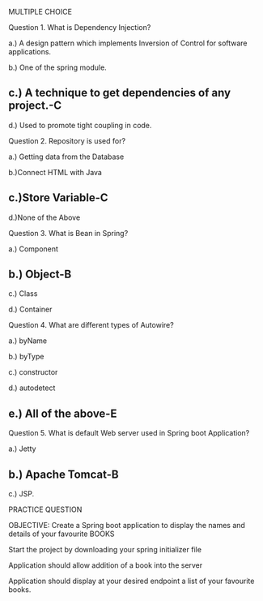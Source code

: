 MULTIPLE CHOICE

Question 1. What is Dependency Injection?

a.) A design pattern which implements Inversion of Control for software applications.

b.) One of the spring module.

c.) A technique to get dependencies of any project.-C
--------------------------------------------------------

d.) Used to promote tight coupling in code.




Question 2. Repository is used for?

a.) Getting data from the Database

b.)Connect HTML with Java

c.)Store Variable-C
----------------------
d.)None of the Above




Question 3. What is Bean in Spring?

a.) Component

b.) Object-B
----------------

c.) Class

d.) Container




Question 4. What are different types of Autowire?

a.) byName

b.) byType

c.) constructor

d.) autodetect

e.) All of the above-E
-------------------------




Question 5. What is default Web server used in Spring boot Application?

a.) Jetty

b.) Apache Tomcat-B
--------------------

c.) JSP.




PRACTICE QUESTION

OBJECTIVE: Create a Spring boot application to display the names and details of your favourite BOOKS

Start the project by downloading your spring initializer file

Application should allow addition of a book into the server

Application should display at your desired endpoint a list of your favourite books.